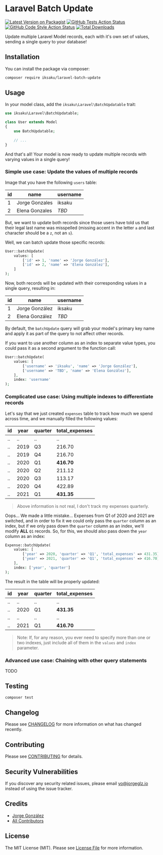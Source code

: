 # Laravel Batch Update

[![Latest Version on Packagist](https://img.shields.io/packagist/v/iksaku/laravel-batch-update.svg?style=flat-square)](https://packagist.org/packages/iksaku/laravel-batch-update)
[![GitHub Tests Action Status](https://img.shields.io/github/workflow/status/iksaku/laravel-batch-update/run-tests?label=tests)](https://github.com/iksaku/laravel-batch-update/actions?query=workflow%3Arun-tests+branch%3Amain)
[![GitHub Code Style Action Status](https://img.shields.io/github/workflow/status/iksaku/laravel-batch-update/Check%20&%20fix%20styling?label=code%20style)](https://github.com/iksaku/laravel-batch-update/actions?query=workflow%3A"Check+%26+fix+styling"+branch%3Amain)
[![Total Downloads](https://img.shields.io/packagist/dt/iksaku/laravel-batch-update.svg?style=flat-square)](https://packagist.org/packages/iksaku/laravel-batch-update)

Update multiple Laravel Model records, each with it's own set of values, sending a single
query to your database!

## Installation

You can install the package via composer:

```bash
composer require iksaku/laravel-batch-update
```

## Usage

In your model class, add the `iksaku\Laravel\BatchUpdatable` trait:

```php
use iksaku\Laravel\BatchUpdatable;

class User extends Model
{
    use BatchUpdatable;
    
    // ...
}
```

And that's all! Your model is now ready to update multiple records with varying values in a single query!

### Simple use case: Update the values of multiple records

Image that you have the following `users` table:

| id | name           | username |
| -- | -------------- | -------- |
| 1  | Jorge Gonzales | iksaku   |
| 2  | Elena Gonzales | _TBD_    |

But, we want to update both records since those users have told us that their legal last name was misspelled
(missing accent in the letter `a` and last character should be a `z`, not an `s`).

Well, we can batch update those specific records:

```php
User::batchUpdate(
    values: [
        ['id' => 1, 'name' => 'Jorge González'],
        ['id' => 2, 'name' => 'Elena González'],
    ]
);
```

Now, both records will be updated with their corresponding values in a single query, resulting in:

| id | name           | username |
| -- | -------------- | -------- |
| 1  | Jorge González | iksaku   |
| 2  | Elena González | _TBD_    |

By default, the `batchUpdate` query will grab your model's primary key name and apply it as part of
the query to not affect other records.

If you want to use another column as an index to separate value types, you could pass it as a second
argument to the function call:

```php
User::batchUpdate(
    values: [
        ['username' => 'iksaku', 'name' => 'Jorge González'],
        ['username' => 'TBD', 'name' => 'Elena González'],
    ],
    index: 'username'
);
```

### Complicated use case: Using multiple indexes to differentiate records

Let's say that we just created `expenses` table to track how much we spend across time, and
we manually filled the following values:

| id | year | quarter | total_expenses |
| -- | ---- | ------- | -------------- |
| .. | ..   | ..      | ..             |
| .. | 2019 | Q3      | 216.70         |
| .. | 2019 | Q4      | 216.70         |
| .. | 2020 | Q1      | **416.70**     |
| .. | 2020 | Q2      | 211.12         |
| .. | 2020 | Q3      | 113.17         |
| .. | 2020 | Q4      | 422.89         |
| .. | 2021 | Q1      | **431.35**     |

> Above information is not real, I don't track my expenses quarterly.

Oops... We made a little mistake... Expenses from Q1 of 2020 and 2021 are switched, and in order to fix it
we could only pass the `quarter` column as an index, but if we only pass down the `quarter` column as an index,
we'll modify **ALL** `Q1` records. So, for this, we should also pass down the `year` column as an index:

```php
Expense::batchUpdate(
    values: [
        ['year' => 2020, 'quarter' => 'Q1', 'total_expenses' => 431.35],
        ['year' => 2021, 'quarter' => 'Q1', 'total_expenses' => 416.70],
    ],
    index: ['year', 'quarter']
);
```

The result in the table will be properly updated:

| id | year | quarter | total_expenses |
| -- | ---- | ------- | -------------- |
| .. | ..   | ..      | ..             |
| .. | 2020 | Q1      | **431.35**     |
| .. | ..   | ..      | ..             |
| .. | 2021 | Q1      | **416.70**     |

> Note: If, for any reason, you ever need to specify more than one or two indexes,
> just include all of them in the `values` and `index` parameter.

### Advanced use case: Chaining with other query statements

TODO

## Testing

```bash
composer test
```

## Changelog

Please see [CHANGELOG](CHANGELOG.md) for more information on what has changed recently.

## Contributing

Please see [CONTRIBUTING](.github/CONTRIBUTING.md) for details.

## Security Vulnerabilities

If you discover any security related issues, please email yo@jorgeglz.io instead of using the issue tracker.

## Credits

- [Jorge González](https://github.com/iksaku)
- [All Contributors](../../contributors)

## License

The MIT License (MIT). Please see [License File](LICENSE.md) for more information.

